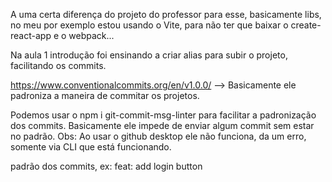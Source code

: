 A uma certa diferença do projeto do professor para esse, basicamente libs, no meu por exemplo estou usando o Vite, para não ter que baixar o create-react-app e o webpack...

Na aula 1 introdução foi ensinando a criar alias para subir o projeto, facilitando os commits.

https://www.conventionalcommits.org/en/v1.0.0/ --> Basicamente ele padroniza a maneira de commitar os projetos.

Podemos usar o npm i git-commit-msg-linter para facilitar a padronização dos commits. Basicamente ele impede de enviar algum commit sem estar no padrão. Obs: Ao usar o github desktop ele não funciona, da um erro, somente via CLI que está funcionando.

padrão dos commits, ex: feat: add login button